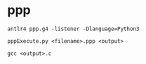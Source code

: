 # ppp



`antlr4 ppp.g4 -listener -Dlanguage=Python3`

`pppExecute.py <filename>.ppp <output>`

`gcc <output>.c`

